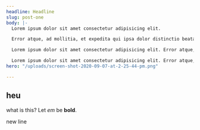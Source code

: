 ```yaml
---
headline: Headline
slug: post-one
body: |-
  Lorem ipsum dolor sit amet consectetur adipisicing elit.

  Error atque, ad mollitia, et expedita qui ipsa dolor distinctio beatae facilis dolores. Facilis delectus laboriosam repellendus ad.

  Lorem ipsum dolor sit amet consectetur adipisicing elit. Error atque, ad mollitia, et expedita qui ipsa dolor distinctio beatae facilis dolores. Facilis delectus laboriosam repellendus ad.

  Lorem ipsum dolor sit amet consectetur adipisicing elit. Error atque, ad mollitia, et expedita qui ipsa dolor distinctio beatae facilis dolores. Facilis delectus laboriosam repellendus ad.
hero: "/uploads/screen-shot-2020-09-07-at-2-25-44-pm.png"

---
```

## heu

what is this? Let _em_ be **bold**.

new line
